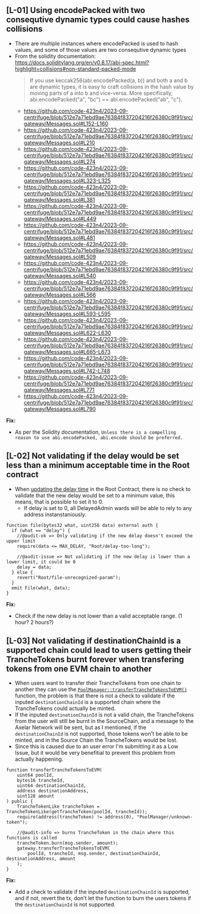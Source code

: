 ## [L-01] Using encodePacked with two consequtive dynamic types could cause hashes collisions
- There are multiple instances where encodePacked is used to hash values, and some of those values are two consequtive dynamic types
- From the solidity documentation: https://docs.soliditylang.org/en/v0.8.17/abi-spec.html?highlight=collisions#non-standard-packed-mode 
   > If you use keccak256(abi.encodePacked(a, b)) and both a and b are dynamic types, it is easy to craft collisions in the hash value by moving parts of a into b and vice-versa. More specifically, abi.encodePacked("a", "bc") == abi.encodePacked("ab", "c").
  - https://github.com/code-423n4/2023-09-centrifuge/blob/512e7a71ebd9ae76384f837204216f26380c9f91/src/gateway/Messages.sol#L152-L160
  - https://github.com/code-423n4/2023-09-centrifuge/blob/512e7a71ebd9ae76384f837204216f26380c9f91/src/gateway/Messages.sol#L210
  - https://github.com/code-423n4/2023-09-centrifuge/blob/512e7a71ebd9ae76384f837204216f26380c9f91/src/gateway/Messages.sol#L274
  - https://github.com/code-423n4/2023-09-centrifuge/blob/512e7a71ebd9ae76384f837204216f26380c9f91/src/gateway/Messages.sol#L323-L325
  - https://github.com/code-423n4/2023-09-centrifuge/blob/512e7a71ebd9ae76384f837204216f26380c9f91/src/gateway/Messages.sol#L381
  - https://github.com/code-423n4/2023-09-centrifuge/blob/512e7a71ebd9ae76384f837204216f26380c9f91/src/gateway/Messages.sol#L449
  - https://github.com/code-423n4/2023-09-centrifuge/blob/512e7a71ebd9ae76384f837204216f26380c9f91/src/gateway/Messages.sol#L481
  - https://github.com/code-423n4/2023-09-centrifuge/blob/512e7a71ebd9ae76384f837204216f26380c9f91/src/gateway/Messages.sol#L509
  - https://github.com/code-423n4/2023-09-centrifuge/blob/512e7a71ebd9ae76384f837204216f26380c9f91/src/gateway/Messages.sol#L540
  - https://github.com/code-423n4/2023-09-centrifuge/blob/512e7a71ebd9ae76384f837204216f26380c9f91/src/gateway/Messages.sol#L566
  - https://github.com/code-423n4/2023-09-centrifuge/blob/512e7a71ebd9ae76384f837204216f26380c9f91/src/gateway/Messages.sol#L593-L595
  - https://github.com/code-423n4/2023-09-centrifuge/blob/512e7a71ebd9ae76384f837204216f26380c9f91/src/gateway/Messages.sol#L622-L630
  - https://github.com/code-423n4/2023-09-centrifuge/blob/512e7a71ebd9ae76384f837204216f26380c9f91/src/gateway/Messages.sol#L665-L673
  - https://github.com/code-423n4/2023-09-centrifuge/blob/512e7a71ebd9ae76384f837204216f26380c9f91/src/gateway/Messages.sol#L742-L748
  - https://github.com/code-423n4/2023-09-centrifuge/blob/512e7a71ebd9ae76384f837204216f26380c9f91/src/gateway/Messages.sol#L771
  - https://github.com/code-423n4/2023-09-centrifuge/blob/512e7a71ebd9ae76384f837204216f26380c9f91/src/gateway/Messages.sol#L790


**Fix:**
- As per the Solidity documentation, `Unless there is a compelling reason to use abi.encodePacked, abi.encode should be preferred.`

## [L-02] Not validating if the delay would be set less than a minimum acceptable time in the Root contract
- When [updating the delay time](https://github.com/code-423n4/2023-09-centrifuge/blob/512e7a71ebd9ae76384f837204216f26380c9f91/src/Root.sol#L43-L51) in the Root Contract, there is no check to validate that the new delay would be set to a minimum value, this means, that is possible to set it to 0.
  - If delay is set to 0, all DelayedAdmin wards will be able to rely to any address instanstaniously.
```solidity
function file(bytes32 what, uint256 data) external auth {
  if (what == "delay") {
    //@audit-ok => Only validating if the new delay doesn't exceed the upper limit
    require(data <= MAX_DELAY, "Root/delay-too-long");

    //@audit-issue => Not validating if the new delay is lower than a lower limit, it could be 0
    delay = data;
  } else {
    revert("Root/file-unrecognized-param");
  }
  emit File(what, data);
}
```
**Fix:**
- Check if the new delay is not lower than a valid acceptable range. (1 hour? 2 hours?)

## [L-03] Not validating if destinationChainId is a supported chain could lead to users getting their TrancheTokens burnt forever when transfering tokens from one EVM chain to another
- When users want to transfer their TrancheTokens from one chain to another they can use the [`PoolManager::transferTrancheTokensToEVM()`](https://github.com/code-423n4/2023-09-centrifuge/blob/512e7a71ebd9ae76384f837204216f26380c9f91/src/PoolManager.sol#L149-L163) function, the problem is that there is not a check to validate if the inputed `destinationChainId` is a supported chain where the TrancheTokens could actually be minted.
- If the inputed `destinationChainId` is not a valid chain, the TrancheTokens from the user will still be burnt in the SourceChain, and a message to the Axelar Network will be sent, but as I mentioned, if the `destinationChainId` is not supported, those tokens won't be able to be minted, and in the Source Chain the TrancheTokens would be lost.
- Since this is caused due to an user error I'm submitting it as a Low Issue, but it would be very benefitial to prevent this problem from actually happening.

```solidity
function transferTrancheTokensToEVM(
    uint64 poolId,
    bytes16 trancheId,
    uint64 destinationChainId,
    address destinationAddress,
    uint128 amount
) public {
    TrancheTokenLike trancheToken = TrancheTokenLike(getTrancheToken(poolId, trancheId));
    require(address(trancheToken) != address(0), "PoolManager/unknown-token");
    
    //@audit-info => burns TrancheToken in the chain where this functions is called
    trancheToken.burn(msg.sender, amount);
    gateway.transferTrancheTokensToEVM(
        poolId, trancheId, msg.sender, destinationChainId, destinationAddress, amount
    );
}
```

**Fix:**
- Add a check to validate if the inputed `destinationChainId` is supported, and if not, revert the tx, don't let the function to burn the users tokens if the `destinationChainId` is not supported.
